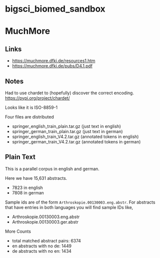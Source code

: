# bigsci_biomed_sandbox

# MuchMore

## Links

* https://muchmore.dfki.de/resources1.htm 
* https://muchmore.dfki.de/pubs/D4.1.pdf 

## Notes

Had to use chardet to (hopefully) discover the correct encoding. 
https://pypi.org/project/chardet/

Looks like it is ISO-8859-1

Four files are distributed

* springer_english_train_plain.tar.gz (just text in english)
* springer_german_train_plain.tar.gz (just text in german)
* springer_english_train_V4.2.tar.gz (annotated tokens in english)
* springer_german_train_V4.2.tar.gz (annotated tokens in german)

## Plain Text

This is a parallel corpus in english and german. 

Here we have 15,631 abstracts. 
* 7823 in english
* 7808 in german

Sample ids are of the form `Arthroskopie.00130003.eng.abstr`. 
For abstracts that have entries in both languages you will find sample IDs like, 
* Arthroskopie.00130003.eng.abstr
* Arthroskopie.00130003.ger.abstr

More Counts
* total matched abstract pairs:  6374
* en abstracts with no de:  1449
* de abstracts with no en:  1434

